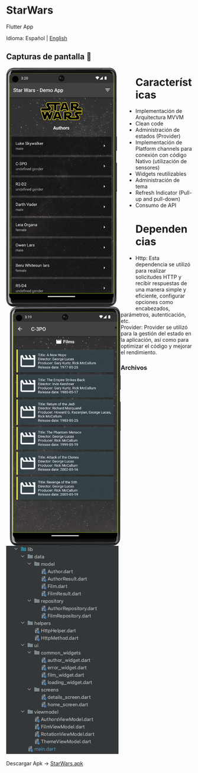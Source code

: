 

# StarWars
Flutter App

Idioma: Español | [English](README.md)

## Capturas de pantalla 📸

 <div>
    <img src="https://github.com/CristhianJC11/starwars/blob/main/screenshot/main_screen.png" alt="Imagen 1" style="float:left; margin-right:50px;" width="300">
    <img src="https://github.com/CristhianJC11/starwars/blob/main/screenshot/details.png" alt="Imagen 2" style="float:left; margin-left:10px;" width="300">
</div>

# Características

* Implementación de Arquitectura MVVM
* Clean code
* Administración de estados (Provider)
* Implementación de Platform channels para conexión con código Nativo (utilización de sensores)
* Widgets reutilizables
* Administración de tema
* Refresh Indicator (Pull-up and pull-down)
* Consumo de API

# Dependencias

* Http: Esta dependencia se utilizó para realizar solicitudes HTTP y recibir respuestas de una manera simple y eficiente, configurar opciones como encabezados, parámetros, autenticación, etc.
* Provider: Provider se utilizó para la gestión del estado en la aplicación, así como para optimizar el código y mejorar el rendimiento.

### Archivos

![1](https://github.com/CristhianJC11/starwars/blob/main/screenshot/mvvm.png)

Descargar Apk -> [StarWars.apk](https://raw.githubusercontent.com/CristhianJC11/starwars/main/apk/starwars.apk)
